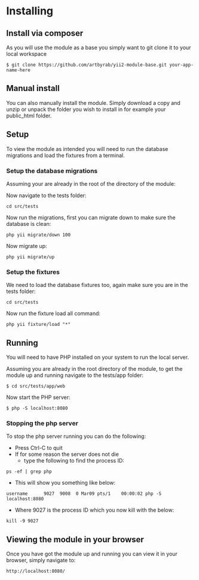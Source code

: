 # Installing

## Install via composer

As you will use the module as a base you simply want to git clone it to your local workspace

```
$ git clone https://github.com/artbyrab/yii2-module-base.git your-app-name-here
```

## Manual install 

You can also manually install the module. Simply download a copy and unzip or unpack the folder you wish to install in for example your public_html folder.

## Setup

To view the module as intended you will need to run the database migrations and load the fixtures from a terminal.

### Setup the database migrations

Assuming your are already in the root of the directory of the module:

Now navigate to the tests folder:
```
cd src/tests
```

Now run the migrations, first you can migrate down to make sure the database is clean:
```
php yii migrate/down 100
```

Now migrate up:
```
php yii migrate/up
```

### Setup the fixtures

We need to load the database fixtures too, again make sure you are in the tests folder:
```
cd src/tests
```

Now run the fixture load all command:
```
php yii fixture/load "*"
```

## Running

You will need to have PHP installed on your system to run the local server. 

Assuming you are already in the root directory of the module, to get the module up and running navigate to the tests/app folder:
```
$ cd src/tests/app/web
```

Now start the PHP server:
```
$ php -S localhost:8080
```

### Stopping the php server

To stop the php server running you can do the following:

* Press Ctrl-C to quit
* If for some reason the server does not die
    * type the following to find the process ID:
```
ps -ef | grep php
```

* This will show you something like below:
```
username      9027  9008  0 Mar09 pts/1    00:00:02 php -S localhost:8080
```

* Where 9027 is the process ID which you now kill with the below:
```
kill -9 9027
```

## Viewing the module in your browser

Once you have got the module up and running you can view it in your browser, simply navigate to:
```
http://localhost:8080/
```
